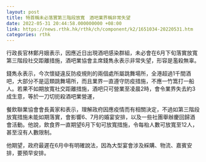 ```yaml
---
layout: post
title: 特首稱未必落實第三階段放寬　酒吧業界稱非常失望
date: 2022-05-31 20:44:58.000000000 +08:00
link: https://news.rthk.hk/rthk/ch/component/k2/1651034-20220531.htm
categories: rthk
---
```


行政長官林鄭月娥表示，因應近日出現酒吧感染群組，未必會在6月下旬落實放寬第三階段社交距離措施，酒吧業協會主席錢雋永表示非常失望，形容是濫殺無辜。

錢雋永表示，今次懷疑違反防疫規則的兩個處所屬跳舞場所，全港超過1千間酒吧，大部分不是這類跳舞場所，而且業界一直遵守防疫措施，不應一竹篙打一船人。若果不如期放寬社交距離措施，酒吧只可營業至凌晨2時，會令業界失去約3成生意，等於一刀切扼殺酒吧業營運，

餐飲聯業協會會長黃家和表示，理解政府因應疫情而有相關決定，不過如第三階段放寬措施未能如期落實，會影響6、7月的婚宴安排，以及一些社團舉辦慶回歸酒會活動。他說，飲食界一直期望6月下旬可放寬措施，令每枱人數可放寬至12人，甚至沒有人數限制。

他期望，政府最遲在6月中有明確說法，因為大型宴會涉及綵購、物流、嘉賓安排，要預早安排。
